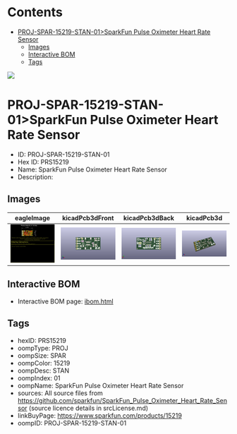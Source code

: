 



Contents
========

* [PROJ-SPAR-15219-STAN-01>SparkFun Pulse Oximeter Heart Rate Sensor](#proj-spar-15219-stan-01sparkfun-pulse-oximeter-heart-rate-sensor)
	* [Images](#images)
	* [Interactive BOM](#interactive-bom)
	* [Tags](#tags)
  
![][im]
# PROJ-SPAR-15219-STAN-01>SparkFun Pulse Oximeter Heart Rate Sensor

- ID: PROJ-SPAR-15219-STAN-01
- Hex ID: PRS15219
- Name: SparkFun Pulse Oximeter Heart Rate Sensor
- Description: 

## Images
  
  

|eagleImage|kicadPcb3dFront|kicadPcb3dBack|kicadPcb3d|
| :---: | :---: | :---: | :---: |
|[![eagleImage](eagleImage_140.png)](eagleImage_.png)|[![kicadPcb3dFront](kicadPcb3dFront_140.png)](kicadPcb3dFront_.png)|[![kicadPcb3dBack](kicadPcb3dBack_140.png)](kicadPcb3dBack_.png)|[![kicadPcb3d](kicadPcb3d_140.png)](kicadPcb3d_.png)|

## Interactive BOM

- Interactive BOM page: [ibom.html](kicad/bom/ibom.html)

## Tags

- hexID: PRS15219
- oompType: PROJ
- oompSize: SPAR
- oompColor: 15219
- oompDesc: STAN
- oompIndex: 01
- oompName: SparkFun Pulse Oximeter Heart Rate Sensor
- sources: All source files from https://github.com/sparkfun/SparkFun_Pulse_Oximeter_Heart_Rate_Sensor (source licence details in srcLicense.md)
- linkBuyPage: https://www.sparkfun.com/products/15219
- oompID: PROJ-SPAR-15219-STAN-01



[im]: kicadPcb3d_450.png
